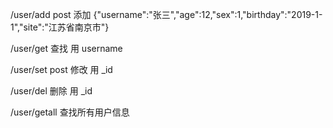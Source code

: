 /user/add   post
添加
{"username":"张三","age":12,"sex":1,"birthday":"2019-1-1","site":"江苏省南京市"}

/user/get 
查找 用 username

/user/set    post
修改 用 _id

/user/del
删除 用 _id

/user/getall
查找所有用户信息

